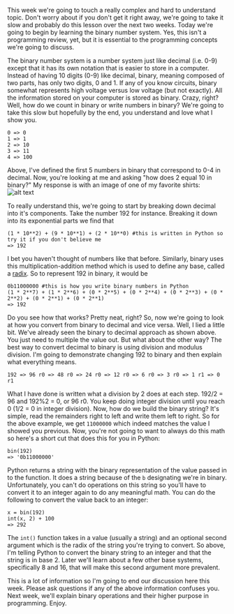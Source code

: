 This week we're going to touch a really complex and hard to understand topic. Don't worry about if you don't get it right away, we're going to take it slow and probably do this lesson over the next two weeks. Today we're going to begin by learning the binary number system. Yes, this isn't a programming review, yet, but it is essential to the programming concepts we're going to discuss.

The binary number system is a number system just like decimal (i.e. 0-9) except that it has its own notation that is easier to store in a computer. Instead of having 10 digits (0-9) like decimal, binary, meaning composed of two parts, has only two digits, 0 and 1. If any of you know circuits, binary somewhat represents high voltage versus low voltage (but not exactly). All the information stored on your computer is stored as binary. Crazy, right? Well, how do we count in binary or write numbers in binary? We're going to take this slow but hopefully by the end, you understand and love what I show you.

    0 => 0
    1 => 1
    2 => 10
    3 => 11
    4 => 100

Above, I've defined the first 5 numbers in binary that correspond to 0-4 in decimal. Now, you're looking at me and asking "how does 2 equal 10 in binary?" My response is with an image of one of my favorite shirts:
![alt text][1]

To really understand this, we're going to start by breaking down decimal into it's components. Take the number 192 for instance. Breaking it down into its exponential parts we find that

    (1 * 10**2) + (9 * 10**1) + (2 * 10**0) #this is written in Python so try it if you don't believe me
    => 192

I bet you haven't thought of numbers like that before. Similarly, binary uses this multiplication-addition method which is used to define any base, called a [radix][2]. So to represent 192 in binary, it would be

    0b11000000 #this is how you write binary numbers in Python
    (1 * 2**7) + (1 * 2**6) + (0 * 2**5) + (0 * 2**4) + (0 * 2**3) + (0 * 2**2) + (0 * 2**1) + (0 * 2**1)
    => 192

Do you see how that works? Pretty neat, right? So, now we're going to look at how you convert from binary to decimal and vice versa. Well, I lied a little bit. We've already seen the binary to decimal approach as shown above. You just need to multiple the value out. But what about the other way? The best way to convert decimal to binary is using division and modulus division. I'm going to demonstrate changing 192 to binary and then explain what everything means.

    192 => 96 r0 => 48 r0 => 24 r0 => 12 r0 => 6 r0 => 3 r0 => 1 r1 => 0 r1

What I have done is written what a division by 2 does at each step. 192/2 = 96 and 192%2 = 0, or 96 r0. You keep doing integer division until you reach 0 (1/2 = 0 in integer division). Now, how do we build the binary string? It's simple, read the remainders right to left and write them left to right. So for the above example, we get `11000000` which indeed matches the value I showed you previous. Now, you're not going to want to always do this math so here's a short cut that does this for you in Python:

    bin(192)
    => '0b11000000'

Python returns a string with the binary representation of the value passed in to the function. It does a string because of the `b` designating we're in binary. Unfortunately, you can't do operations on this string so you'll have to convert it to an integer again to do any meaningful math. You can do the following to convert the value back to an integer:

    x = bin(192)
    int(x, 2) + 100
    => 292

The `int()` function takes in a value (usually a string) and an optional second argument which is the radix of the string you're trying to convert. So above, I'm telling Python to convert the binary string to an integer and that the string is in base 2. Later we'll learn about a few other base systems, specifically 8 and 16, that will make this second argument more prevalent.

This is a lot of information so I'm going to end our discussion here this week. Please ask questions if any of the above information confuses you. Next week, we'll explain binary operations and their higher purpose in programming. Enjoy.


  [1]: http://www.superiorsilkscreen.com/546-592-thickbox/there-are-only-10-kinds-of-people-those-who-understand-binary-and-those-who-don-t.jpg
  [2]: http://en.wikipedia.org/wiki/Radix